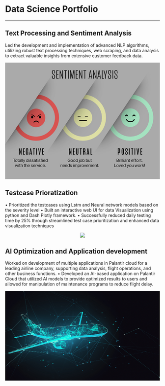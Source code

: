 # Data Science Portfolio
---
## Text Processing and Sentiment Analysis

Led the development and implementation of advanced NLP algorithms, utilizing robust text processing techniques, web scraping, and data analysis to extract valuable insights from extensive customer feedback data.
<center><img src="assets/img/sentiment.jpg"/></center>

## Testcase Prioratization

• Prioritized the testcases using Lstm and Neural network models based on the 
severity level
• Built an interactive web UI for data Visualization using python and Dash Plotly 
framework.
• Successfully reduced daily testing time by 25% through streamlined test case 
prioritization and enhanced data visualization techniques
<center><img src="assets/img/deeplearning.jpg"/></center>

## AI Optimization and Application development
Worked on development of multiple applications in Palantir cloud for a leading 
airline company, supporting data analysis, flight operations, and other business 
functions.
• Developed an AI-based application on Palantir Cloud that utilized AI models to 
provide optimized results to users and allowed for manipulation of maintenance 
programs to reduce flight delay.
<center><img src="assets/img/airline.jpg"/></center>


